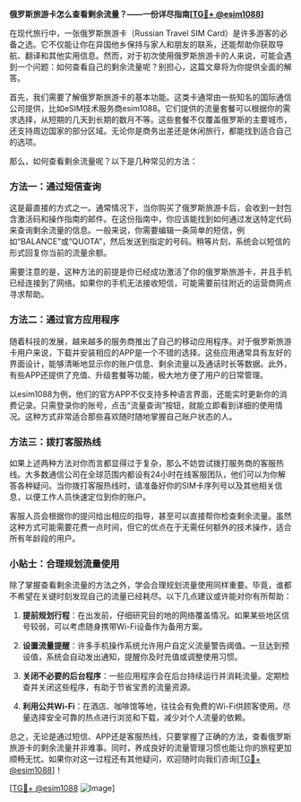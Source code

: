 **俄罗斯旅游卡怎么查看剩余流量？——一份详尽指南[[TG💪+ @esim1088](https://t.me/s/esim1088)]**

在现代旅行中，一张俄罗斯旅游卡（Russian Travel SIM Card）是许多游客的必备之选。它不仅能让你在异国他乡保持与家人和朋友的联系，还能帮助你获取导航、翻译和其他实用信息。然而，对于初次使用俄罗斯旅游卡的人来说，可能会遇到一个问题：如何查看自己的剩余流量呢？别担心，这篇文章将为你提供全面的解答。

首先，我们需要了解俄罗斯旅游卡的基本功能。这类卡通常由一些知名的国际通信公司提供，比如eSIM技术服务商esim1088。它们提供的流量套餐可以根据你的需求选择，从短期的几天到长期的数月不等。这些套餐不仅覆盖俄罗斯的主要城市，还支持周边国家的部分区域。无论你是商务出差还是休闲旅行，都能找到适合自己的选项。

那么，如何查看剩余流量呢？以下是几种常见的方法：

### 方法一：通过短信查询

这是最直接的方式之一。通常情况下，当你购买了俄罗斯旅游卡后，会收到一封包含激活码和操作指南的邮件。在这份指南中，你应该能找到如何通过发送特定代码来查询剩余流量的信息。一般来说，你需要编辑一条简单的短信，例如“BALANCE”或“QUOTA”，然后发送到指定的号码。稍等片刻，系统会以短信的形式回复你当前的流量余额。

需要注意的是，这种方法的前提是你已经成功激活了你的俄罗斯旅游卡，并且手机已经连接到了网络。如果你的手机无法接收短信，可能需要前往附近的运营商网点寻求帮助。

### 方法二：通过官方应用程序

随着科技的发展，越来越多的服务商推出了自己的移动应用程序。对于俄罗斯旅游卡用户来说，下载并安装相应的APP是一个不错的选择。这些应用通常具有友好的界面设计，能够清晰地显示你的账户信息、剩余流量以及通话时长等数据。此外，有些APP还提供了充值、升级套餐等功能，极大地方便了用户的日常管理。

以esim1088为例，他们的官方APP不仅支持多种语言界面，还能实时更新你的消费记录。只需登录你的账号，点击“流量查询”按钮，就能立即看到详细的使用情况。这种方式非常适合那些喜欢随时随地掌握自己账户状态的人。

### 方法三：拨打客服热线

如果上述两种方法对你而言都显得过于复杂，那么不妨尝试拨打服务商的客服热线。大多数通信公司在全球范围内都设有24小时在线客服团队，他们可以为你解答各种疑问。当你拨打客服热线时，请准备好你的SIM卡序列号以及其他相关信息，以便工作人员快速定位到你的账户。

客服人员会根据你的提问给出相应的指导，甚至可以直接帮你检查剩余流量。虽然这种方式可能需要花费一点时间，但它的优点在于无需任何额外的技术操作，适合所有年龄段的用户。

### 小贴士：合理规划流量使用

除了掌握查看剩余流量的方法之外，学会合理规划流量使用同样重要。毕竟，谁都不希望在关键时刻发现自己的流量已经耗尽。以下几点建议或许能对你有所帮助：

1. **提前规划行程**：在出发前，仔细研究目的地的网络覆盖情况。如果某些地区信号较弱，可以考虑随身携带Wi-Fi设备作为备用方案。
   
2. **设置流量提醒**：许多手机操作系统允许用户自定义流量警告阈值。一旦达到预设值，系统会自动发出通知，提醒你及时充值或调整使用习惯。
   
3. **关闭不必要的后台程序**：一些应用程序会在后台持续运行并消耗流量。定期检查并关闭这些程序，有助于节省宝贵的流量资源。

4. **利用公共Wi-Fi**：在酒店、咖啡馆等地，往往会有免费的Wi-Fi供顾客使用。尽量选择安全可靠的热点进行浏览和下载，减少对个人流量的依赖。

总之，无论是通过短信、APP还是客服热线，只要掌握了正确的方法，查看俄罗斯旅游卡的剩余流量并非难事。同时，养成良好的流量管理习惯也能让你的旅程更加顺畅无忧。如果你对这一过程还有其他疑问，欢迎随时向我们咨询[[TG💪+ @esim1088](https://t.me/s/esim1088)]！

[[TG💪+ @esim1088](https://t.me/s/esim1088) ![Image](https://i.postimg.cc/4NQfJmqS/Snipaste-2025-05-13-00-14-12.png)]